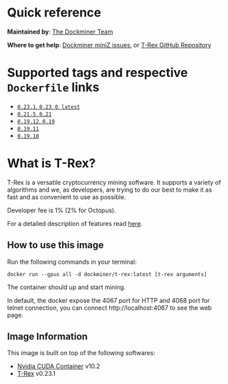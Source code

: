 # Quick reference

**Maintained by**: [The Dockminer Team](https://github.com/dockminer/T-Rex)

**Where to get help**: [Dockminer miniZ issues](https://github.com/dockminer/T-Rex/issues), or [T-Rex GitHub Repository](https://github.com/trexminer/T-Rex)

# Supported tags and respective `Dockerfile` links

- [`0.23.1`, `0.23`, `0`, `latest`](https://github.com/dockminer/T-Rex/blob/v0.21.5/README.md)
- [`0.21.5`, `0.21`](https://github.com/dockminer/T-Rex/blob/v0.21.5/README.md)
- [`0.19.12`, `0.19`](https://github.com/dockminer/T-Rex/blob/70459f0d667ea124483a7c13bac19accf9675608/Dockerfile)
- [`0.19.11`](https://github.com/dockminer/T-Rex/blob/eb8537c3c0f67db2ab182ec04e9649f7d84bdb94/Dockerfile)
- [`0.19.10`](https://github.com/dockminer/T-Rex/blob/31943a3d3a19d26407c3f9304643dcfd06455bd7/Dockerfile)

# What is T-Rex?

T-Rex is a versatile cryptocurrency mining software. It supports a variety of algorithms and we, as developers, are trying to do our best to make it as fast and as convenient to use as possible.

Developer fee is 1% (2% for Octopus).

For a detailed description of features read [here](https://github.com/trexminer/T-Rex).

## How to use this image

Run the following commands in your terminal:

`docker run --gpus all -d dockminer/t-rex:latest [t-rex arguments]`

The container should up and start mining.

In default, the docker expose the 4067 port for HTTP and 4068 port for telnet connection, you can connect http://localhost:4067 to see the web page.

## Image Information

This image is built on top of the following softwares:

- [Nvidia CUDA Container](https://gitlab.com/nvidia/container-images/cuda) v10.2
- [T-Rex](https://github.com/trexminer/T-Rex) v0.23.1
